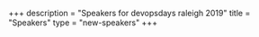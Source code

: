 +++
description = "Speakers for devopsdays raleigh 2019"
title = "Speakers"
type = "new-speakers"
+++